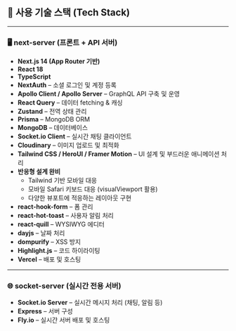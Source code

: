 ## 🚀 사용 기술 스택 (Tech Stack)

---

### 🖥️ next-server (프론트 + API 서버)

- **Next.js 14 (App Router 기반)**
- **React 18**
- **TypeScript**
- **NextAuth** – 소셜 로그인 및 계정 등록
- **Apollo Client / Apollo Server** – GraphQL API 구축 및 운영
- **React Query** – 데이터 fetching & 캐싱
- **Zustand** – 전역 상태 관리
- **Prisma** – MongoDB ORM
- **MongoDB** – 데이터베이스
- **Socket.io Client** – 실시간 채팅 클라이언트
- **Cloudinary** – 이미지 업로드 및 최적화
- **Tailwind CSS / HeroUI / Framer Motion** – UI 설계 및 부드러운 애니메이션 처리
- **반응형 설계 완비**
  - Tailwind 기반 모바일 대응
  - 모바일 Safari 키보드 대응 (visualViewport 활용)
  - 다양한 뷰포트에 적응하는 레이아웃 구현
- **react-hook-form** – 폼 관리
- **react-hot-toast** – 사용자 알림 처리
- **react-quill** – WYSIWYG 에디터
- **dayjs** – 날짜 처리
- **dompurify** – XSS 방지
- **Highlight.js** – 코드 하이라이팅
- **Vercel** – 배포 및 호스팅

---

### 🌐 socket-server (실시간 전용 서버)

- **Socket.io Server** – 실시간 메시지 처리 (채팅, 알림 등)
- **Express** – 서버 구성
- **Fly.io** – 실시간 서버 배포 및 호스팅
